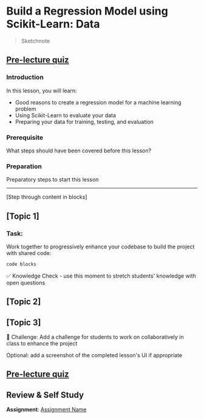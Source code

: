 # Build a Regression Model using Scikit-Learn: Data

> Sketchnote
## [Pre-lecture quiz](https://jolly-sea-0a877260f.azurestaticapps.net/quiz/7/)

### Introduction

In this lesson, you will learn:
- Good reasons to create a regression model for a machine learning problem
- Using Scikit-Learn to evaluate your data
- Preparing your data for training, testing, and evaluation

### Prerequisite

What steps should have been covered before this lesson?

### Preparation

Preparatory steps to start this lesson

---

[Step through content in blocks]

## [Topic 1]

### Task:

Work together to progressively enhance your codebase to build the project with shared code:

```html
code blocks
```

✅ Knowledge Check - use this moment to stretch students' knowledge with open questions

## [Topic 2]

## [Topic 3]

🚀 Challenge: Add a challenge for students to work on collaboratively in class to enhance the project

Optional: add a screenshot of the completed lesson's UI if appropriate

## [Pre-lecture quiz](https://jolly-sea-0a877260f.azurestaticapps.net/quiz/8/)

## Review & Self Study

**Assignment**: [Assignment Name](assignment.md)
